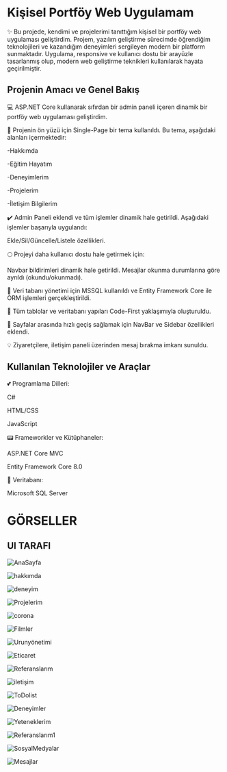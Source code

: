 # Kişisel Portföy Web Uygulamam


✨ Bu projede, kendimi ve projelerimi tanıttığım kişisel bir portföy web uygulaması geliştirdim. Projem, yazılım geliştirme sürecimde öğrendiğim teknolojileri ve kazandığım deneyimleri sergileyen modern bir platform sunmaktadır. Uygulama, responsive ve kullanıcı dostu bir arayüzle tasarlanmış olup, modern web geliştirme teknikleri kullanılarak hayata geçirilmiştir.

## Projenin Amacı ve Genel Bakış


💻 ASP.NET Core kullanarak sıfırdan bir admin paneli içeren dinamik bir portföy web uygulaması geliştirdim.

📍 Projenin ön yüzü için Single-Page bir tema kullanıldı. Bu tema, aşağıdaki alanları içermektedir:

-Hakkımda

-Eğitim Hayatım

-Deneyimlerim

-Projelerim

-İletişim Bilgilerim


✔️ Admin Paneli eklendi ve tüm işlemler dinamik hale getirildi. Aşağıdaki işlemler başarıyla uygulandı:

Ekle/Sil/Güncelle/Listele özellikleri.

🌕 Projeyi daha kullanıcı dostu hale getirmek için:

Navbar bildirimleri dinamik hale getirildi.
Mesajlar okunma durumlarına göre ayrıldı (okundu/okunmadı).

🔎 Veri tabanı yönetimi için MSSQL kullanıldı ve Entity Framework Core ile ORM işlemleri gerçekleştirildi.

🚀 Tüm tablolar ve veritabanı yapıları Code-First yaklaşımıyla oluşturuldu.

📑 Sayfalar arasında hızlı geçiş sağlamak için NavBar ve Sidebar özellikleri eklendi.

💡 Ziyaretçilere, iletişim paneli üzerinden mesaj bırakma imkanı sunuldu.

## Kullanılan Teknolojiler ve Araçlar

💕 Programlama Dilleri:

C#

HTML/CSS

JavaScript

📟 Frameworkler ve Kütüphaneler:

ASP.NET Core MVC

Entity Framework Core 8.0

🔅 Veritabanı:

Microsoft SQL Server

# GÖRSELLER

## UI TARAFI

![AnaSayfa](https://github.com/user-attachments/assets/499341d0-4130-4510-8527-cd1de1867d63)

![hakkımda](https://github.com/user-attachments/assets/85f94e88-810b-41f2-9af3-5ccc4d08288a)

![deneyim](https://github.com/user-attachments/assets/b02f83ab-ddac-46d9-9ea0-bb3432ee9d10)

![Projelerim](https://github.com/user-attachments/assets/ee4c46e4-e6ac-4167-a227-cdbcdebd7444)

![corona](https://github.com/user-attachments/assets/4b261cb3-0f90-4346-8eae-d37db56ab14a)

![Filmler](https://github.com/user-attachments/assets/35d87410-c26b-42ea-bd80-0d4a945d7207)

![Urunyönetimi](https://github.com/user-attachments/assets/9364f871-805f-494b-9a67-f0357f0c3fcc)

![Eticaret](https://github.com/user-attachments/assets/d19673a3-5da9-4211-919c-1153398577e0)

![Referanslarım](https://github.com/user-attachments/assets/4156fb14-b116-4c87-ae73-a45b41d8f79d)

![iletişim](https://github.com/user-attachments/assets/c9ad9f1d-92a2-449a-8e4c-4c440f489e1a)

![ToDolist](https://github.com/user-attachments/assets/e172c2f9-874d-4744-9ddc-97bb519e0715)

![Deneyimler](https://github.com/user-attachments/assets/2f05b13a-d913-42bc-9713-7dfa9b81b624)

![Yeteneklerim](https://github.com/user-attachments/assets/c54df09c-624b-4835-a587-8d092a8dcffc)

![Referanslarım1](https://github.com/user-attachments/assets/5902c6b0-d327-401b-b909-386adc64c891)

![SosyalMedyalar](https://github.com/user-attachments/assets/6d0ad0b5-2c05-48fa-9c2f-195a9c8f6025)

![Mesajlar](https://github.com/user-attachments/assets/719902c2-c194-4a37-87ba-dee68128f78a)
